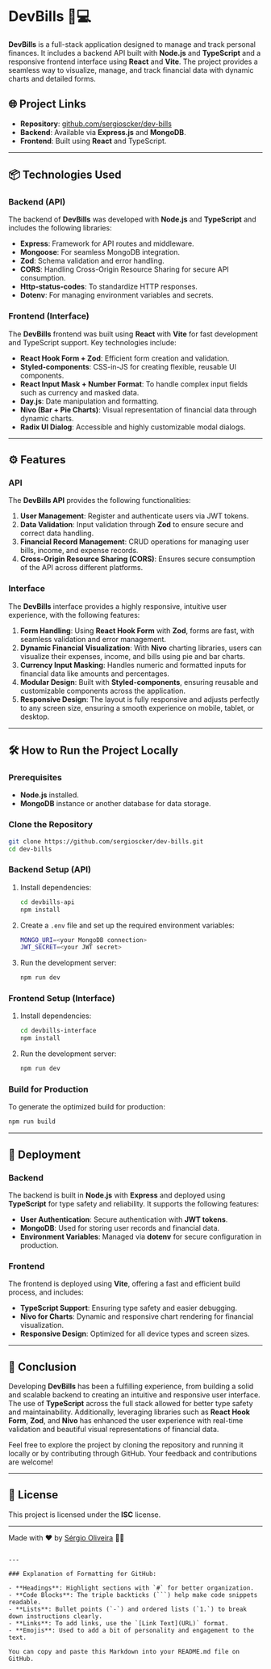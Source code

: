 # DevBills 💼💻

**DevBills** is a full-stack application designed to manage and track personal finances. It includes a backend API built with **Node.js** and **TypeScript** and a responsive frontend interface using **React** and **Vite**. The project provides a seamless way to visualize, manage, and track financial data with dynamic charts and detailed forms.

## 🌐 Project Links
- **Repository**: [github.com/sergioscker/dev-bills](https://github.com/sergioscker/dev-bills)
- **Backend**: Available via **Express.js** and **MongoDB**.
- **Frontend**: Built using **React** and TypeScript.

---

## 📦 Technologies Used

### Backend (API)
The backend of **DevBills** was developed with **Node.js** and **TypeScript** and includes the following libraries:

- **Express**: Framework for API routes and middleware.
- **Mongoose**: For seamless MongoDB integration.
- **Zod**: Schema validation and error handling.
- **CORS**: Handling Cross-Origin Resource Sharing for secure API consumption.
- **Http-status-codes**: To standardize HTTP responses.
- **Dotenv**: For managing environment variables and secrets.

### Frontend (Interface)
The **DevBills** frontend was built using **React** with **Vite** for fast development and TypeScript support. Key technologies include:

- **React Hook Form + Zod**: Efficient form creation and validation.
- **Styled-components**: CSS-in-JS for creating flexible, reusable UI components.
- **React Input Mask + Number Format**: To handle complex input fields such as currency and masked data.
- **Day.js**: Date manipulation and formatting.
- **Nivo (Bar + Pie Charts)**: Visual representation of financial data through dynamic charts.
- **Radix UI Dialog**: Accessible and highly customizable modal dialogs.

---

## ⚙️ Features

### API
The **DevBills API** provides the following functionalities:

1. **User Management**: Register and authenticate users via JWT tokens.
2. **Data Validation**: Input validation through **Zod** to ensure secure and correct data handling.
3. **Financial Record Management**: CRUD operations for managing user bills, income, and expense records.
4. **Cross-Origin Resource Sharing (CORS)**: Ensures secure consumption of the API across different platforms.

### Interface
The **DevBills** interface provides a highly responsive, intuitive user experience, with the following features:

1. **Form Handling**: Using **React Hook Form** with **Zod**, forms are fast, with seamless validation and error management.
2. **Dynamic Financial Visualization**: With **Nivo** charting libraries, users can visualize their expenses, income, and bills using pie and bar charts.
3. **Currency Input Masking**: Handles numeric and formatted inputs for financial data like amounts and percentages.
4. **Modular Design**: Built with **Styled-components**, ensuring reusable and customizable components across the application.
5. **Responsive Design**: The layout is fully responsive and adjusts perfectly to any screen size, ensuring a smooth experience on mobile, tablet, or desktop.

---

## 🛠️ How to Run the Project Locally

### Prerequisites
- **Node.js** installed.
- **MongoDB** instance or another database for data storage.

### Clone the Repository
```bash
git clone https://github.com/sergioscker/dev-bills.git
cd dev-bills
```

### Backend Setup (API)
1. Install dependencies:
   ```bash
   cd devbills-api
   npm install
   ```
2. Create a `.env` file and set up the required environment variables:
   ```bash
   MONGO_URI=<your MongoDB connection>
   JWT_SECRET=<your JWT secret>
   ```
3. Run the development server:
   ```bash
   npm run dev
   ```

### Frontend Setup (Interface)
1. Install dependencies:
   ```bash
   cd devbills-interface
   npm install
   ```
2. Run the development server:
   ```bash
   npm run dev
   ```

### Build for Production
To generate the optimized build for production:
```bash
npm run build
```

---

## 🚀 Deployment

### Backend
The backend is built in **Node.js** with **Express** and deployed using **TypeScript** for type safety and reliability. It supports the following features:
- **User Authentication**: Secure authentication with **JWT tokens**.
- **MongoDB**: Used for storing user records and financial data.
- **Environment Variables**: Managed via **dotenv** for secure configuration in production.

### Frontend
The frontend is deployed using **Vite**, offering a fast and efficient build process, and includes:
- **TypeScript Support**: Ensuring type safety and easier debugging.
- **Nivo for Charts**: Dynamic and responsive chart rendering for financial visualization.
- **Responsive Design**: Optimized for all device types and screen sizes.

---

## 🎉 Conclusion

Developing **DevBills** has been a fulfilling experience, from building a solid and scalable backend to creating an intuitive and responsive user interface. The use of **TypeScript** across the full stack allowed for better type safety and maintainability. Additionally, leveraging libraries such as **React Hook Form**, **Zod**, and **Nivo** has enhanced the user experience with real-time validation and beautiful visual representations of financial data.

Feel free to explore the project by cloning the repository and running it locally or by contributing through GitHub. Your feedback and contributions are welcome!

---

## 📝 License
This project is licensed under the **ISC** license.

---

Made with ❤️ by [Sérgio Oliveira](https://github.com/sergioscker) 👨‍💻
```

---

### Explanation of Formatting for GitHub:

- **Headings**: Highlight sections with `#` for better organization.
- **Code Blocks**: The triple backticks (```) help make code snippets readable.
- **Lists**: Bullet points (`-`) and ordered lists (`1.`) to break down instructions clearly.
- **Links**: To add links, use the `[Link Text](URL)` format.
- **Emojis**: Used to add a bit of personality and engagement to the text.

You can copy and paste this Markdown into your README.md file on GitHub.
